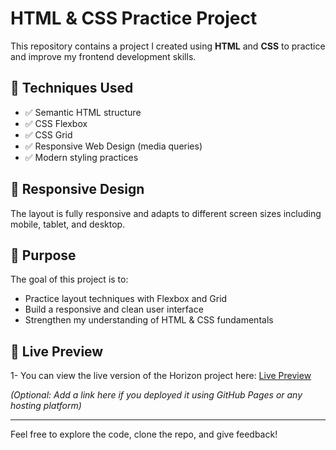 # HTML & CSS Practice Project

This repository contains a project I created using **HTML** and **CSS** to practice and improve my frontend development skills.

## 🔧 Techniques Used

- ✅ Semantic HTML structure
- ✅ CSS Flexbox
- ✅ CSS Grid
- ✅ Responsive Web Design (media queries)
- ✅ Modern styling practices

## 📱 Responsive Design

The layout is fully responsive and adapts to different screen sizes including mobile, tablet, and desktop.

## 📁 Purpose

The goal of this project is to:

- Practice layout techniques with Flexbox and Grid
- Build a responsive and clean user interface
- Strengthen my understanding of HTML & CSS fundamentals

## 🚀 Live Preview
1- You can view the live version of the Horizon project here: [Live Preview]((https://horizon-mohamed-abdelkareem.netlify.app/))

_(Optional: Add a link here if you deployed it using GitHub Pages or any hosting platform)_

---

Feel free to explore the code, clone the repo, and give feedback!
